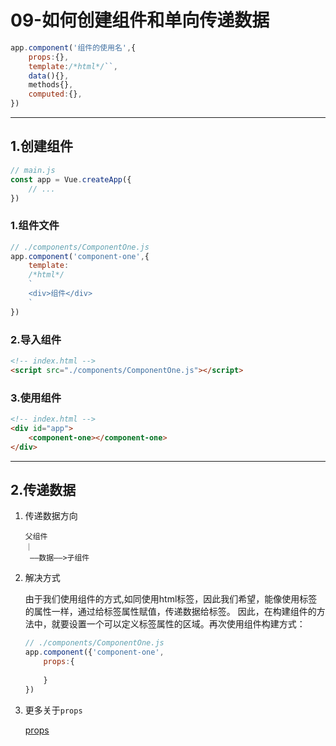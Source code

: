 # 09-如何创建组件和单向传递数据
```js
app.component('组件的使用名',{ 
    props:{}, 
    template:/*html*/``, 
    data(){}, 
    methods{}, 
    computed:{}, 
})
```
---
## 1.创建组件
```js
// main.js
const app = Vue.createApp({
    // ...
})
```
### 1.组件文件
```js
// ./components/ComponentOne.js
app.component('component-one',{
    template:
    /*html*/
    `
    <div>组件</div>
    `
})
```
### 2.导入组件
```html
<!-- index.html -->
<script src="./components/ComponentOne.js"></script>
```
### 3.使用组件
```html
<!-- index.html -->
<div id="app">
    <component-one></component-one>
</div>
```
---

## 2.传递数据
1. 传递数据方向
    
    ```
    父组件
    ｜
     ——数据——>子组件
    ```

2. 解决方式
    
    由于我们使用组件的方式,如同使用html标签，因此我们希望，能像使用标签的属性一样，通过给标签属性赋值，传递数据给标签。
    因此，在构建组件的方法中，就要设置一个可以定义标签属性的区域。再次使用组件构建方式：
    ```js
    // ./components/ComponentOne.js
    app.component({'component-one',
        props:{
            
        }
    })
    ```

3. 更多关于`props`

    [props](https://staging-cn.vuejs.org/guide/components/props.html#props)